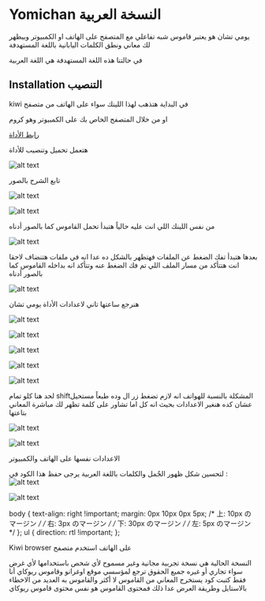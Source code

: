 # Yomichan النسخة العربية

يومي تشان هو يعتبر قاموس شبه تفاعلي مع المتصفح على الهاتف او الكمبيوتر وبيظهر لك معاني ونطق الكلمات اليابانية باللغة المستهدفة 

في حالتنا هذه اللغة المستهدفة هي اللغة العربية
## Installation التنصيب

kiwi في البداية هتذهب لهذا اللينك سواء على الهاتف من متصفح 

او من خلال المتصفح الخاص بك على الكمبيوتر وهو كروم

[رابط الأداة ](https://chrome.google.com/webstore/detail/yomichan/ogmnaimimemjmbakcfefmnahgdfhfami)

هتعمل تحميل وتنصيب للأداة

![alt text](https://github.com/ahmedosaka/YomichanInArabic/blob/main/img/yomihp.jpg)

تابع الشرح بالصور

![alt text](https://github.com/ahmedosaka/YomichanInArabic/blob/main/img/yomipcex.jpg)


![alt text](https://github.com/ahmedosaka/YomichanInArabic/blob/main/img/yomipcoption.jpg)

من نفس اللينك اللي انت عليه حالياً هتبدأ تحمل القاموس كما بالصور أدناه


![alt text](https://github.com/ahmedosaka/YomichanInArabic/blob/main/img/downloadall.jpg)

بعدها هتبدأ تفك الضغط عن الملفات فهتظهر بالشكل ده عدا انه في ملفات هتنضاف لاحقا
انت هتتأكد من مسار الملف اللي تم فك الضغط عنه وتتأكد انه بداخله القاموس كما بالصور أدناه

![alt text](https://github.com/ahmedosaka/YomichanInArabic/blob/main/img/choosefolder.jpg)

 هنرجع ساعتها تاني لاعدادات الأداة يومي تشان 

![alt text](https://github.com/ahmedosaka/YomichanInArabic/blob/main/img/choosedicoption.jpg)


![alt text](https://github.com/ahmedosaka/YomichanInArabic/blob/main/img/import.jpg)

![alt text](https://github.com/ahmedosaka/YomichanInArabic/blob/main/img/choosefile.jpg)

![alt text](https://github.com/ahmedosaka/YomichanInArabic/blob/main/img/wait.jpg)

![alt text](https://github.com/ahmedosaka/YomichanInArabic/blob/main/img/success.jpg)

لحد هنا كلو تمام
shiftالمشكلة بالنسبة للهواتف انه لازم تضغط زر ال 
وده طبعاً مستحيل
عشان كده هنغير الاعدادات بحيث انه كل اما تشاور على كلمة تظهر لك مباشرة المعاني بتاعتها

![alt text](https://github.com/ahmedosaka/YomichanInArabic/blob/main/img/nokey.jpg)

![alt text](https://github.com/ahmedosaka/YomichanInArabic/blob/main/img/test.jpg)


الاعدادات نفسها على الهاتف والكمبيوتر

لتحسين شكل ظهور الجٌمل والكلمات باللغة العربية يرجى حفظ هذا الكود في : 
![alt text](https://github.com/ahmedosaka/YomichanInArabic/blob/main/img/12345.jpg)

![alt text](https://github.com/ahmedosaka/YomichanInArabic/blob/main/img/123456.jpg)


body {
  text-align: right !important;
  margin: 0px 10px 0px 5px;  /* 上:     10px のマージン */
                            /* 右:     3px のマージン  */
                            /* 下:     30px のマージン */
                            /* 左:     5px のマージン  */
};
ul {
  direction: rtl !important;
};


Kiwi browser على الهاتف استخدم متصفح 

النسخة الحالية هي نسخة تجربية مجانية وغير مسموح لأي شخص باستخدامها لأي غرض سواء تجاري أو غيره
جميع الحقوق ترجع لمؤسسي موقع اوغرانو وقاموس ريوكاي
أنا فقط كتبت كود يستخرج المعاني من القاموس لا أكثر والقاموس به العديد من الاخطاء بالاستايل وطريقة العرض
عدا ذلك فمحتوى القاموس هو نفس محتوى قاموس ريوكاي
